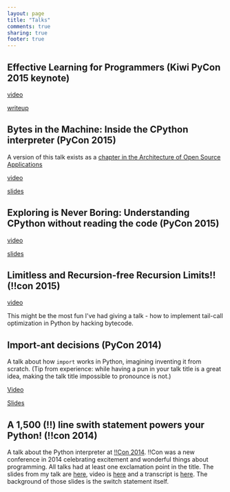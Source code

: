 ```yaml
---
layout: page
title: "Talks"
comments: true
sharing: true
footer: true
---
```


## Effective Learning for Programmers (Kiwi PyCon 2015 keynote)
[video](//www.youtube.com/watch?v=Mcc6JEhDSpo)

[writeup](/blog/2015/10/10/effective-learning-strategies-for-programmers/)

## Bytes in the Machine: Inside the CPython interpreter (PyCon 2015)
A version of this talk exists as a [chapter in the Architecture of Open Source Applications](//aosabook.org/en/500L/a-python-interpreter-written-in-python.html)

[video](//www.youtube.com/watch?v=HVUTjQzESeo)

[slides](//www.slideshare.net/akaptur/bytes-in-the-machine-inside-the-cpython-interpreter)

## Exploring is Never Boring: Understanding CPython without reading the code (PyCon 2015)
[video](//www.youtube.com/watch?v=ZSIRGLmQTLk)

[slides](//www.slideshare.net/akaptur/exploring-slides)

## Limitless and Recursion-free Recursion Limits!! (!!con 2015)
[video](https://www.youtube.com/watch?v=Qk1I6ZxcceU)

This might be the most fun I've had giving a talk - how to implement tail-call optimization in Python by hacking bytecode.

## Import-ant decisions (PyCon 2014)
A talk about how `import` works in Python, imagining inventing it from scratch. (Tip from experience: while having a pun in your talk title is a great idea, making the talk title impossible to pronounce is not.)

[Video](http://pyvideo.org/video/2567/import-ant-decisions)

[Slides](https://speakerdeck.com/pycon2014/import-ant-decisions-by-allison-kaptur)

## A 1,500 (!!) line swith statement powers your Python! (!!con 2014)
A talk about the Python interpreter at [!!Con 2014](//bangbangcon.com). !!Con was a new conference in 2014 celebrating excitement and wonderful things about programming. All talks had at least one exclamation point in the title. The slides from my talk are [here](http://www.slideshare.net/akaptur/a-1500-line-switch-statement-powers-your-python-allison-kaptur-con-2014), video is [here](https://www.youtube.com/watch?v=4s9MkZATWY4) and a transcript is [here](http://bangbangcon.com/2014-transcripts/allison-kaptur-switch-statement-1500-lines.txt). The background of those slides is the switch statement itself.
